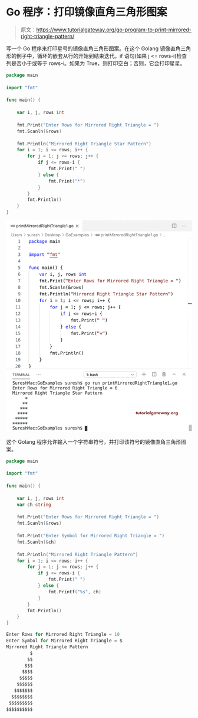 # Go 程序：打印镜像直角三角形图案

> 原文：<https://www.tutorialgateway.org/go-program-to-print-mirrored-right-triangle-pattern/>

写一个 Go 程序来打印星号的镜像直角三角形图案。在这个 Golang 镜像直角三角形的例子中，循环的嵌套从行的开始到结束迭代。if 语句(如果 j <= rows-i)检查列是否小于或等于 rows-i。如果为 True，则打印空白；否则，它会打印星星。

```go
package main

import "fmt"

func main() {

    var i, j, rows int

    fmt.Print("Enter Rows for Mirrored Right Triangle = ")
    fmt.Scanln(&rows)

    fmt.Println("Mirrored Right Triangle Star Pattern")
    for i = 1; i <= rows; i++ {
        for j = 1; j <= rows; j++ {
            if j <= rows-i {
                fmt.Print(" ")
            } else {
                fmt.Print("*")
            }
        }
        fmt.Println()
    }
}
```

![Go Program to Print Mirrored Right Triangle Pattern 1](img/25b272732111355c4d276fad1ea51d72.png)

这个 Golang 程序允许输入一个字符串符号，并打印该符号的镜像直角三角形图案。

```go
package main

import "fmt"

func main() {

    var i, j, rows int
    var ch string

    fmt.Print("Enter Rows for Mirrored Right Triangle = ")
    fmt.Scanln(&rows)

    fmt.Print("Enter Symbol for Mirrored Right Triangle = ")
    fmt.Scanln(&ch)

    fmt.Println("Mirrored Right Triangle Pattern")
    for i = 1; i <= rows; i++ {
        for j = 1; j <= rows; j++ {
            if j <= rows-i {
                fmt.Print(" ")
            } else {
                fmt.Printf("%s", ch)
            }
        }
        fmt.Println()
    }
}
```

```go
Enter Rows for Mirrored Right Triangle = 10
Enter Symbol for Mirrored Right Triangle = $
Mirrored Right Triangle Pattern
         $
        $$
       $$$
      $$$$
     $$$$$
    $$$$$$
   $$$$$$$
  $$$$$$$$
 $$$$$$$$$
$$$$$$$$$$
```
